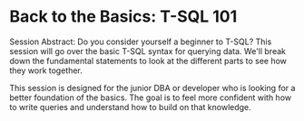 # Back to the Basics: T-SQL 101

Session Abstract:
Do you consider yourself a beginner to T-SQL? This session will go over the basic T-SQL syntax for querying data. We'll break down the fundamental statements to look at the different parts to see how they work together.

This session is designed for the junior DBA or developer who is looking for a better foundation of the basics. The goal is to feel more confident with how to write queries and understand how to build on that knowledge.
